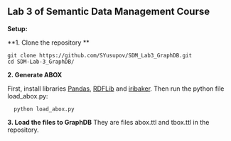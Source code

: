 ## Lab 3 of Semantic Data Management Course

**Setup:**

**1. Clone the repository **
  ```
  git clone https://github.com/SYusupov/SDM_Lab3_GraphDB.git
  cd SDM-Lab-3_GraphDB/
  ```
**2. Generate ABOX**

First, install libraries [Pandas](https://pandas.pydata.org/docs/getting_started/install.html), [RDFLib](https://rdflib.readthedocs.io/en/stable/gettingstarted.html) and [iribaker](https://pypi.org/project/iribaker/). Then run the python file load_abox.py:
```
  python load_abox.py
```

**3. Load the files to GraphDB**
  They are files abox.ttl and tbox.ttl in the repository.

